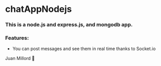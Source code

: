 # chatAppNodejs

### This is a node.js and express.js, and mongodb app.

### Features:

- You can post messages and see them in real time thanks to Socket.io


Juan Millord :raised_hands:
